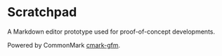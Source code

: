 # Scratchpad

A Markdown editor prototype used for proof-of-concept developments.

Powered by CommonMark [cmark-gfm](https://github.com/github/cmark-gfm).
